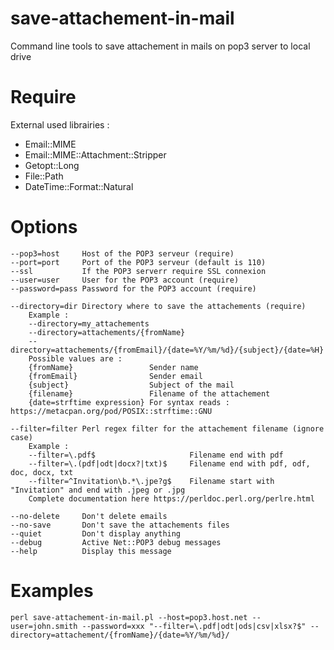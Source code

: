 # save-attachement-in-mail
Command line tools to save attachement in mails on pop3 server to local drive

# Require
External used librairies :
- Email::MIME
- Email::MIME::Attachment::Stripper
- Getopt::Long
- File::Path
- DateTime::Format::Natural

# Options
```
--pop3=host		Host of the POP3 serveur (require)
--port=port 	Port of the POP3 serveur (default is 110)
--ssl 			If the POP3 serverr require SSL connexion
--user=user		User for the POP3 account (require)
--password=pass	Password for the POP3 account (require)

--directory=dir	Directory where to save the attachements (require)
	Example :
	--directory=my_attachements
	--directory=attachements/{fromName}
	--directory=attachements/{fromEmail}/{date=%Y/%m/%d}/{subject}/{date=%H}
	Possible values are :
	{fromName}                 Sender name
	{fromEmail}                Sender email
	{subject}                  Subject of the mail
	{filename}                 Filename of the attachement
	{date=strftime expression} For syntax reads : https://metacpan.org/pod/POSIX::strftime::GNU

--filter=filter Perl regex filter for the attachement filename (ignore case)
	Example :
	--filter=\.pdf$                     Filename end with pdf
	--filter=\.(pdf|odt|docx?|txt)$     Filename end with pdf, odf, doc, docx, txt
	--filter=^Invitation\b.*\.jpe?g$    Filename start with "Invitation" and end with .jpeg or .jpg
	Complete documentation here https://perldoc.perl.org/perlre.html

--no-delete		Don't delete emails
--no-save		Don't save the attachements files
--quiet 		Don't display anything
--debug 		Active Net::POP3 debug messages
--help			Display this message
```

# Examples
```
perl save-attachement-in-mail.pl --host=pop3.host.net --user=john.smith --password=xxx "--filter=\.pdf|odt|ods|csv|xlsx?$" --directory=attachement/{fromName}/{date=%Y/%m/%d}/
```